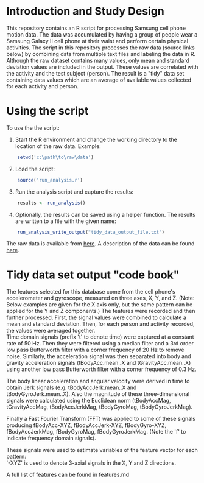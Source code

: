 # Introduction and Study Design

This repository contains an R script for processing Samsung cell phone motion data.  The data was accumulated by having a group of people wear a Samsung Galaxy II cell phone at their waist and perform certain physical activities. The script in this repository processes the raw data (source links below) by combining data from multiple text files and labeling the data in R.  Although the raw dataset contains many values, only mean and standard deviation values are included in the output.  These values are correlated with the activity and the test subject (person).
The result is a "tidy" data set containing data values which are an average of available values collected for each activity and person.

# Using the script

To use the the script:

1. Start the R environment and change the working directory to the location of the raw data.  Example:
~~~R
    setwd('c:\path\to\raw\data')
~~~
2. Load the script:
~~~R
    source('run_analysis.r')
~~~
3. Run the analysis script and capture the results:
~~~R
    results <- run_analysis()
~~~
4. Optionally, the results can be saved using a helper function.  The results are written to a file with the given name:
~~~R
    run_analysis_write_output("tidy_data_output_file.txt")
~~~

The raw data is available from [here](https://d396qusza40orc.cloudfront.net/getdata%2Fprojectfiles%2FUCI%20HAR%20Dataset.zip).  A description of the data can be found [here](http://archive.ics.uci.edu/ml/datasets/Human+Activity+Recognition+Using+Smartphones).



# Tidy data set output "code book"

The features selected for this database come from the cell phone's accelerometer and gyroscope, measured on three axes, X, Y, and Z. (Note: Below examples are given for the X axis only, but the same pattern can be applied for the Y and Z components.) The features were recorded and then further processed.  First, the signal values were combined to calculate a mean and standard deviation.  Then, for each person and activity recorded, the values were averaged together.  
Time domain signals (prefix 't' to denote time) were captured at a constant rate of 50 Hz. Then they were filtered using a median filter and a 3rd order low pass Butterworth filter with a corner frequency of 20 Hz to remove noise. Similarly, the acceleration signal was then separated into body and gravity acceleration signals (tBodyAcc.mean..X and tGravityAcc.mean..X) using another low pass Butterworth filter with a corner frequency of 0.3 Hz. 

The body linear acceleration and angular velocity were derived in time to obtain Jerk signals (e.g. tBodyAccJerk.mean..X and tBodyGyroJerk.mean..X). Also the magnitude of these three-dimensional signals were calculated using the Euclidean norm (tBodyAccMag, tGravityAccMag, tBodyAccJerkMag, tBodyGyroMag, tBodyGyroJerkMag). 

Finally a Fast Fourier Transform (FFT) was applied to some of these signals producing fBodyAcc-XYZ, fBodyAccJerk-XYZ, fBodyGyro-XYZ, fBodyAccJerkMag, fBodyGyroMag, fBodyGyroJerkMag. (Note the 'f' to indicate frequency domain signals). 

These signals were used to estimate variables of the feature vector for each pattern:  
'-XYZ' is used to denote 3-axial signals in the X, Y and Z directions.

A full list of features can be found in features.md
